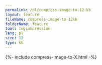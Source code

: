 ```yaml
---
permalink: /pl/compress-image-to-12-kb
layout: feature
fileName: compress-image-to-12kb
folderName: feature
tool: imgcompression
lang: pl
size: 12
type: kb
---
```


{%- include compress-image-to-X.html -%}
